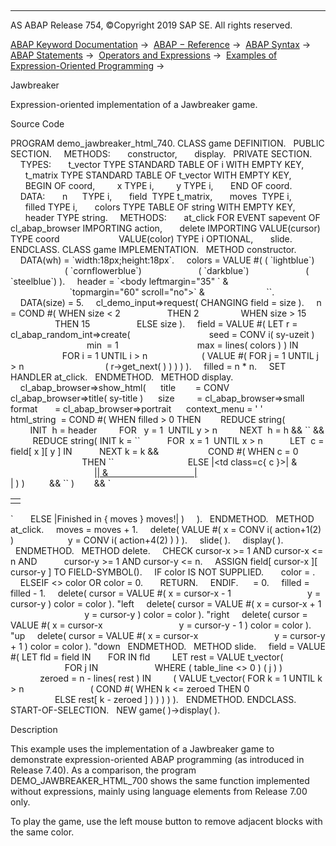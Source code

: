   

* * *

AS ABAP Release 754, ©Copyright 2019 SAP SE. All rights reserved.

[ABAP Keyword Documentation](javascript:call_link\('abenabap.htm'\)) →  [ABAP − Reference](javascript:call_link\('abenabap_reference.htm'\)) →  [ABAP Syntax](javascript:call_link\('abenabap_syntax.htm'\)) →  [ABAP Statements](javascript:call_link\('abenabap_statements.htm'\)) →  [Operators and Expressions](javascript:call_link\('abenoperators_expressions.htm'\)) →  [Examples of Expression-Oriented Programming](javascript:call_link\('abenexpressions_abexas.htm'\)) → 

Jawbreaker

Expression-oriented implementation of a Jawbreaker game.

Source Code

PROGRAM demo\_jawbreaker\_html\_740.
CLASS game DEFINITION.
  PUBLIC SECTION.
    METHODS:
      constructor,
      display.
  PRIVATE SECTION.
    TYPES:
      t\_vector TYPE STANDARD TABLE OF i WITH EMPTY KEY,
      t\_matrix TYPE STANDARD TABLE OF t\_vector WITH EMPTY KEY,
      BEGIN OF coord,
        x TYPE i,
        y TYPE i,
      END OF coord.
    DATA:
      n      TYPE i,
      field  TYPE t\_matrix,
      moves  TYPE i,
      filled TYPE i,
      colors TYPE TABLE OF string WITH EMPTY KEY,
      header TYPE string.
    METHODS:
      at\_click FOR EVENT sapevent OF cl\_abap\_browser IMPORTING action,
      delete IMPORTING VALUE(cursor) TYPE coord
                       VALUE(color) TYPE i OPTIONAL,
      slide.
ENDCLASS.
CLASS game IMPLEMENTATION.
  METHOD constructor.
    DATA(wh) = \`width:18px;height:18px\`.
    colors = VALUE #( ( \`lightblue\`)
                      ( \`cornflowerblue\`)
                      ( \`darkblue\`)
                      ( \`steelblue\`) ).
    header = \`<html><head><style type="text/css">\` &
             \`.bx{text-decoration:none;cursor:hand;\` &&
             wh && \`} a{\` && wh && \`}\` &&
              REDUCE string(
               INIT s = \`\` FOR co IN colors INDEX INTO ci
               NEXT s = |{ s }.c{ ci }\\{background-color:{ co }\\}| ) &&
                        \`</style></head><body leftmargin="35" \` &
                        \`topmargin="60" scroll="no">\` &
                        \`<table border="0">\`.
    DATA(size) = 5.
    cl\_demo\_input=>request( CHANGING field = size ).
    n = COND #( WHEN size < 2
                  THEN 2
                WHEN size > 15
                  THEN 15
                  ELSE size ).
    field = VALUE #( LET r = cl\_abap\_random\_int=>create(
                               seed = CONV i( sy-uzeit )
                               min  = 1
                               max = lines( colors ) ) IN
                     FOR i = 1 UNTIL i > n
                     ( VALUE #( FOR j = 1 UNTIL j > n
                                ( r->get\_next( ) ) ) ) ).
    filled = n \* n.
    SET HANDLER at\_click.
  ENDMETHOD.
  METHOD display.
    cl\_abap\_browser=>show\_html(
     title        = CONV cl\_abap\_browser=>title( sy-title )
     size         = cl\_abap\_browser=>small
     format       = cl\_abap\_browser=>portrait
     context\_menu = ' '
     html\_string  = COND #( WHEN filled > 0 THEN
       REDUCE string(
        INIT  h = header
        FOR   y = 1  UNTIL y > n
        NEXT  h = h && \`<tr>\` &&
         REDUCE string( INIT k = \`\`
          FOR  x = 1  UNTIL x > n
          LET  c = field\[ x \]\[ y \] IN
          NEXT k = k &&
                   COND #( WHEN c = 0
                             THEN \`<td><div class="bx"></div></td>\`
                             ELSE |<td class=c{ c }>| &
                                  |<a href="sapevent:| &
                                  |x{ x WIDTH = 2
                                        ALIGN = right
                                        PAD   = '0' }| &
                                  |y{ y WIDTH = 2
                                        ALIGN = right
                                        PAD    = '0' }">| &
                                  |<div class="bx"></div></a></td>| ) )
         && \`</tr>\` )
       && \`</table></body></html>\`
      ELSE |Finished in { moves } moves!| )
    ).
  ENDMETHOD.
  METHOD at\_click.
    moves = moves + 1.
    delete( VALUE #( x = CONV i( action+1(2) )
                     y = CONV i( action+4(2) ) ) ).
    slide( ).
    display( ).
  ENDMETHOD.
  METHOD delete.
    CHECK cursor-x >= 1 AND cursor-x <= n AND
          cursor-y >= 1 AND cursor-y <= n.
    ASSIGN field\[ cursor-x \]\[ cursor-y \] TO FIELD-SYMBOL(<color>).
    IF color IS NOT SUPPLIED.
      color = <color>.
    ELSEIF <color> <> color OR color = 0.
      RETURN.
    ENDIF.
    <color> = 0.
    filled = filled - 1.
    delete( cursor = VALUE #( x = cursor-x - 1
                              y = cursor-y ) color = color ). "left
    delete( cursor = VALUE #( x = cursor-x + 1
                              y = cursor-y ) color = color ). "right
    delete( cursor = VALUE #( x = cursor-x
                              y = cursor-y - 1 ) color = color ). "up
    delete( cursor = VALUE #( x = cursor-x
                              y = cursor-y + 1 ) color = color ). "down
  ENDMETHOD.
  METHOD slide.
    field = VALUE #( LET fld = field IN
      FOR <column> IN fld
        LET rest = VALUE t\_vector(
                      FOR j IN <column>
                      WHERE ( table\_line <> 0 ) ( j ) )
            zeroed = n - lines( rest ) IN
        ( VALUE t\_vector( FOR k = 1 UNTIL k > n
                          ( COND #( WHEN k <= zeroed THEN 0
                                    ELSE rest\[ k - zeroed \] ) ) ) ) ).
  ENDMETHOD.
ENDCLASS.
START-OF-SELECTION.
  NEW game( )->display( ).

Description

This example uses the implementation of a Jawbreaker game to demonstrate expression-oriented ABAP programming (as introduced in Release 7.40). As a comparison, the program DEMO\_JAWBREAKER\_HTML\_700 shows the same function implemented without expressions, mainly using language elements from Release 7.00 only.

To play the game, use the left mouse button to remove adjacent blocks with the same color.